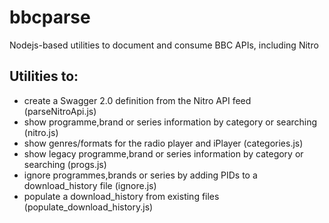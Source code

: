 # bbcparse
Nodejs-based utilities to document and consume BBC APIs, including Nitro

## Utilities to:
* create a Swagger 2.0 definition from the Nitro API feed (parseNitroApi.js)
* show programme,brand or series information by category or searching (nitro.js)
* show genres/formats for the radio player and iPlayer (categories.js)
* show legacy programme,brand or series information by category or searching (progs.js)
* ignore programmes,brands or series by adding PIDs to a download_history file (ignore.js)
* populate a download_history from existing files (populate_download_history.js)